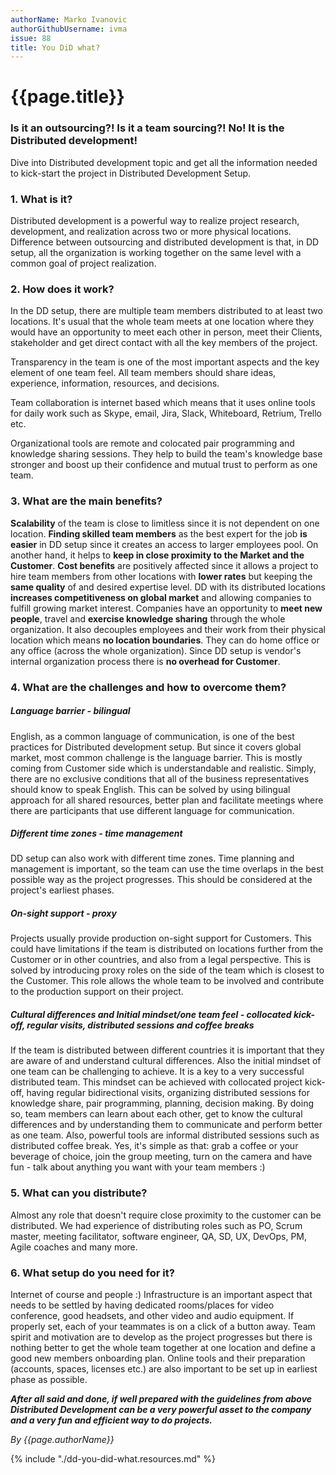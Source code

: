 ```yaml
---
authorName: Marko Ivanovic
authorGithubUsername: ivma
issue: 88
title: You DiD what?
---
```


# {{page.title}}

### Is it an outsourcing?! Is it a team sourcing?! No! It is the Distributed development!

Dive into Distributed development topic and get all the information needed to kick-start the project in Distributed Development Setup.

### 1. What is it?
Distributed development is a powerful way to realize project research, development, and realization across two or more physical locations. Difference between outsourcing and distributed development is that, in DD setup, all the organization is working together on the same level with a common goal of project realization.

### 2. How does it work?
In the DD setup, there are multiple team members distributed to at least two locations. It's usual that the whole team meets at one location where they would have an opportunity to meet each other in person, meet their Clients, stakeholder and get direct contact with all the key members of the project.

Transparency in the team is one of the most important aspects and the key element of one team feel. All team members should share ideas, experience, information, resources, and decisions.

Team collaboration is internet based which means that it uses online tools for daily work such as Skype, email, Jira, Slack, Whiteboard, Retrium, Trello etc.

Organizational tools are remote and colocated pair programming and knowledge sharing sessions. They help to build the team's knowledge base stronger and boost up their confidence and mutual trust to perform as one team.

### 3. What are the main benefits?
**Scalability** of the team is close to limitless since it is not dependent on one location. **Finding skilled team members** as the best expert for the job **is easier** in DD setup since it creates an access to larger employees pool. On another hand, it helps to **keep in close proximity to the Market and the Customer**. **Cost benefits** are positively affected since it allows a project to hire team members from other locations with **lower rates** but keeping the **same quality** of and desired expertise level.
DD with its distributed locations **increases competitiveness on global market** and allowing companies to fulfill growing market interest. Companies have an opportunity to **meet new people**, travel and **exercise knowledge sharing** through the whole organization.
It also decouples employees and their work from their physical location which means **no location boundaries**. They can do home office or any office (across the whole organization).
Since DD setup is vendor's internal organization process there is **no overhead for Customer**.

### 4. What are the challenges and how to overcome them?
##### Language barrier - bilingual
English, as a common language of communication, is one of the best practices for Distributed development setup. But since it covers global market, most common challenge is the language barrier. This is mostly coming from Customer side which is understandable and realistic. Simply, there are no exclusive conditions that all of the business representatives should know to speak English. This can be solved by using bilingual approach for all shared resources, better plan and facilitate meetings where there are participants that use different language for communication.

##### Different time zones - time management
DD setup can also work with different time zones. Time planning and management is important, so the team can use the time overlaps in the best possible way as the project progresses. This should be considered at the project's earliest phases.

##### On-sight support - proxy
Projects usually provide production on-sight support for Customers. This could have limitations if the team is distributed on locations further from the Customer or in other countries, and also from a legal perspective. This is solved by introducing proxy roles on the side of the team which is closest to the Customer. This role allows the whole team to be involved and contribute to the production support on their project.

##### Cultural differences and Initial mindset/one team feel - collocated kick-off, regular visits, distributed sessions and coffee breaks
If the team is distributed between different countries it is important that they are aware of and understand cultural differences. Also the initial mindset of one team can be challenging to achieve. It is a key to a very successful distributed team. This mindset can be achieved with collocated project kick-off, having regular bidirectional visits, organizing distributed sessions for knowledge share, pair programming, planning, decision making. By doing so, team members can learn about each other, get to know the cultural differences and by understanding them to communicate and perform better as one team.
Also, powerful tools are informal distributed sessions such as distributed coffee break. Yes, it's simple as that: grab a coffee or your beverage of choice, join the group meeting, turn on the camera and have fun - talk about anything you want with your team members :)

### 5. What can you distribute?
Almost any role that doesn't require close proximity to the customer can be distributed. We had experience of distributing roles such as PO, Scrum master, meeting facilitator, software engineer, QA, SD, UX, DevOps, PM, Agile coaches and many more.

### 6. What setup do you need for it?
Internet of course and people :)
Infrastructure is an important aspect that needs to be settled by having dedicated rooms/places for video conference, good headsets, and other video and audio equipment. If properly set, each of your teammates is on a click of a button away.
Team spirit and motivation are to develop as the project progresses but there is nothing better to get the whole team together at one location and define a good new members onboarding plan. Online tools and their preparation (accounts, spaces, licenses etc.) are also important to be set up in earliest phase as possible.

**_After all said and done, if well prepared with the guidelines from above Distributed Development can be a very powerful asset to the company and a very fun and efficient way to do projects._**


*By {{page.authorName}}*

{% include "./dd-you-did-what.resources.md" %}
